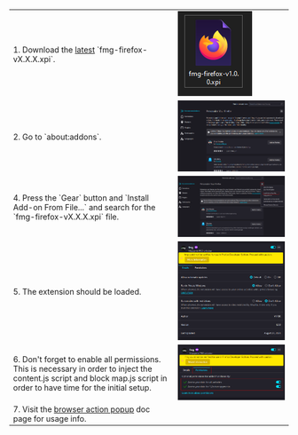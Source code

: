 <table>
    <tr>
        <td>
            1. Download the <a href="https://github.com/V1P3R-FMG/free-map-genie/releases/latest">latest</a> `fmg-firefox-vX.X.X.xpi`.
        </td>
        <td>
            <img src="/assets/installation/firefox-extension.png" />
        </td>
    </tr>
    <tr>
        <td>
            2. Go to `about:addons`.
        </td>
        <td>
            <img src="/assets/installation/firefox-extensions.png" />
        </td>
    </tr>
    <tr>
        <td>
            4. Press the `Gear` button and `Install Add-on From File...` and search for the `fmg-firefox-vX.X.X.xpi` file.
        </td>
        <td>
            <img src="/assets/installation/firefox-load-from-file.png" />
        </td>
    </tr>
    <tr>
        <td>
            5. The extension should be loaded.
        </td>
        <td>
            <img src="/assets/installation/firefox-extension-loaded.png" />
        </td>
    </tr>
    <tr>
        <td>
            6. Don't forget to enable all permissions. This is necessary in order to inject the content.js script and block map.js script in order to have time for the initial setup.
        </td>
        <td>
            <img src="/assets/installation/firefox-permissions.png" />
        </td>
    </tr>
    <tr>
        <td>
            7. Visit the <a href="/docs/popup.md">browser action popup</a> doc page for usage info.
        </td>
        <tr>
            <br>
        </td>
    </tr>
</table>
